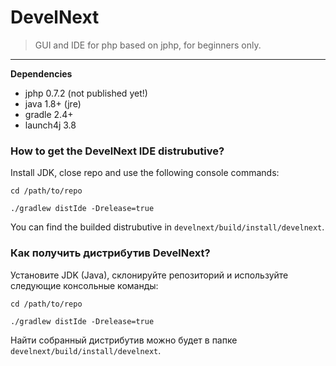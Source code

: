 # DevelNext

> GUI and IDE for php based on jphp, for beginners only.

---

**Dependencies**

- jphp 0.7.2 (not published yet!)
- java 1.8+ (jre)
- gradle 2.4+
- launch4j 3.8

### How to get the DevelNext IDE distrubutive?

Install JDK, close repo and use the following console commands:

```
cd /path/to/repo

./gradlew distIde -Drelease=true
```

You can find the builded distrubutive in `develnext/build/install/develnext`.

### Как получить дистрибутив DevelNext?

Установите JDK (Java), склонируйте репозиторий и используйте следующие консольные команды:

```
cd /path/to/repo

./gradlew distIde -Drelease=true
```

Найти собранный дистрибутив можно будет в папке `develnext/build/install/develnext`.
